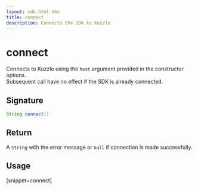 ```yaml
---
layout: sdk.html.hbs
title: connect
description: Connects the SDK to Kuzzle
---
```


# connect

Connects to Kuzzle using the `host` argument provided in the constructor options.  
Subsequent call have no effect if the SDK is already connected.

## Signature

```java
String connect()
```

## Return

A `String` with the error message or `null` if connection is made successfully.

## Usage

[snippet=connect]
